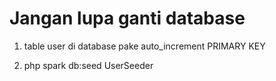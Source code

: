 # Jangan lupa ganti database


1. table user di database pake auto_increment PRIMARY KEY 

2. php spark db:seed UserSeeder 
